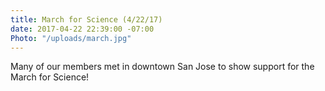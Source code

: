 ```yaml
---
title: March for Science (4/22/17)
date: 2017-04-22 22:39:00 -07:00
Photo: "/uploads/march.jpg"
---
```


Many of our members met in downtown San Jose to show support for the March for Science!